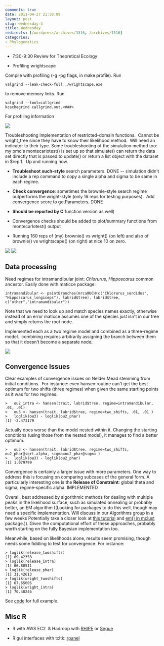 ```yaml
---
comments: true
date: 2011-04-27 21:58:09
layout: post
slug: wednesday-4
title: Wednesday
redirects: [/wordpress/archives/1516, /archives/1516]
categories:
- Phylogenetics
---
```



	
  * 7:30-9:30 Review for Theoretical Ecology

	
  * Profiling wrightscape


Compile with profiling (-g -pg flags, in make profile). Run

    
    valgrind --leak-check-full ./wrightscape.exe


to remove memory links. Run

    
    valgrind --tool=callgrind
    kcachegrind callgrind.out.<###>
    


For profiling information

![]( http://farm6.staticflickr.com/5063/5661945204_f60bfe6c64_o.png )


Troubleshooting implementation of restricted-domain functions.  Cannot be wright_tree since they have to know their likelihood method.  Will need an indicator to their type. Some troubleshooting of the simulation method too: my pmc's montecarlotest() is set up so that simulate() can return the data set directly that is passed to update() or return a list object with the dataset in $rep.1.  Up and running now.



	
  * **Troubleshoot ouch-style** search parameters. DONE -- simulation didn't include a rep command to copy a single alpha and sigma to be same in each regime.



	
  * **Check convergence**: sometimes the brownie-style search regime outperforms the wright-style (only 16 reps for testing purposes).  Add convergence score to getParameters. DONE

	
  * **Should be reported by C** function version as well)

	
  * Convergence checks should be added to plot/summary functions from montecarlotest() output



	
  * Running 160 reps of (my) brownie() vs wright() (on left) and also of brownie() vs wrightscape() (on right) at nice 10 on zero.


![]( http://farm6.staticflickr.com/5063/5662235611_503cb5522e_o.png )
 ![]( http://farm6.staticflickr.com/5189/5662211039_d8b525eb2a_o.png )





## Data processing


Need regimes for intramandibular joint: <em>Chlorurus</em>, <em>Hipposcarus</em> common ancestor.  Easily done with maticce package:

    
    intramandibular <- paintBranches(mrcaOUCH(c("Chlorurus_sordidus", "Hipposcarus_longiceps"), labrid$tree), labrid$tree, c("other","intramandibular"))
    


Note that we need to look up and match species names exactly, otherwise instead of an error maticce assumes one of the species just isn't in our tree and simply returns the root node.

Implemented each as a two regime model and combined as a three-regime model.  combining requires arbitrarily assigning the branch between them so that it doesn't become a separate node.

![]( http://farm6.staticflickr.com/5104/5663194868_444e683067_o.png )



## Convergence Issues


Clear examples of convergence issues on Nelder Mead stemming from initial conditions.  For instance:
even hansen routine can't get the best optimum for two shifts (three regimes) when given the same starting points as it was for two regimes:


    
    
    >   ou2_intra <- hansen(trait, labrid$tree, regime=intramandibular, .01, .01)
    >   ou3 <- hansen(trait, labrid$tree, regime=two_shifts, .01, .01 )
    >   loglik(ou3) - loglik(ou2_phar)
    [1] -2.473179
    


Actually does worse than the model nested within it.  Changing the starting conditions (using those from the nested model), it manages to find a better optimum.  

    
    
    >   ou3 <- hansen(trait, labrid$tree, regime=two_shifts, ou2_phar@sqrt.alpha, sigma=ou2_phar@sigma )
    >   loglik(ou3) - loglik(ou2_phar)
    [1] 1.079799
    


 

Convergence is certainly a larger issue with more parameters.  One way to address this is focusing on comparing subcases of the general form.  A particularly interesting one is the **Release of Constraint**: global theta and sigma, regime-specific alpha.  IMPLEMENTED

Overall, best addressed by algorithmic methods for dealing with multiple peaks in the likelihood surface, such as simulated annealing or probably better, an EM algorithm ((Looking for packages to do this well, though may need a specific implementation.  Will discuss in our Algorithms group in a few weeks  Potentially take a closer look at [this tutorial](http://en.wikibooks.org/wiki/Data_Mining_Algorithms_In_R/Clustering/Expectation_Maximization_%28EM%29) and [em() in mclust](http://rss.acs.unt.edu/Rdoc/library/mclust/html/em.html) package.)).  Given the computational effort of these approaches, probably worth starting on the fully Bayesian implementation too.   

Meanwhile, based on likelihoods alone, results seem promising, though needs some fiddling to test for convergence.  For instance:


    
    
    > loglik(release_twoshifts)
    [1] 69.42358
    > loglik(release_intra)
    [1] 66.88511
    > loglik(release_phar)
    [1] 31.42613
    > loglik(wright_twoshifts)
    [1] 67.65605
    > loglik(wright_intra)
    [1] 70.40246
    



See [code](https://github.com/cboettig/wrightscape/blob/ad3bd09f7d6b958c019f329415f6fcfdbf267367/demos/model_fits.R) for full example.  



## Misc R





	
  * R with AWS EC2  & Hadroop with [RHIPE](http://www.stat.purdue.edu/~sguha/rhipe/) or [Segue](http://code.google.com/p/segue/)

	
  * R gui interfaces with tcltk: [rpanel](http://ideas.repec.org/a/jss/jstsof/17i09.html)



